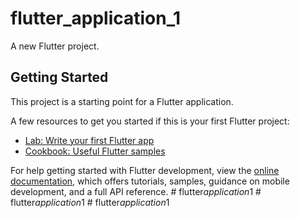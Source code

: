 # flutter_application_1

A new Flutter project.

## Getting Started

This project is a starting point for a Flutter application.

A few resources to get you started if this is your first Flutter project:

- [Lab: Write your first Flutter app](https://docs.flutter.dev/get-started/codelab)
- [Cookbook: Useful Flutter samples](https://docs.flutter.dev/cookbook)

For help getting started with Flutter development, view the
[online documentation](https://docs.flutter.dev/), which offers tutorials,
samples, guidance on mobile development, and a full API reference.
#   f l u t t e r _ a p p l i c a t i o n _ 1  
 #   f l u t t e r _ a p p l i c a t i o n _ 1  
 #   f l u t t e r _ a p p l i c a t i o n _ 1  
 